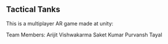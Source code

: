 ## Tactical Tanks
This is a multiplayer AR game made at unity:

Team Members:
Arijit Vishwakarma
Saket Kumar
Purvansh Tayal
